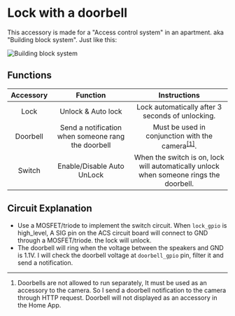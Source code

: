 # Lock with a doorbell

This accessory is made for a "Access control system" in an apartment. aka "Building block system". Just like this:

![Building block system](https://ipic.vizards.cc/h8kxi.jpg)

## Functions

Accessory | Function  | Instructions
:--: | :--: | :--: 
Lock | Unlock & Auto lock | Lock automatically after 3 seconds of unlocking.
Doorbell | Send a notification when someone rang the doorbell | Must be used in conjunction with the camera<sup>[[1]](#fn1)</sup>.
Switch | Enable/Disable Auto UnLock | When the switch is on, lock will automatically unlock when someone rings the doorbell.

## Circuit Explanation

- Use a MOSFET/triode to implement the switch circuit. When `lock_gpio` is high_level, A SIG pin on the ACS circuit board will connect to GND through a MOSFET/triode. the lock will unlock.
- The doorbell will ring when the voltage between the speakers and GND is 1.1V. I will check the doorbell voltage at `doorbell_gpio` pin, filter it and send a notification.

---

<ol>
<li name="fn1">Doorbells are not allowed to run separately, It must be used as an accessory to the camera. So I send a doorbell notification to the camera through HTTP request. Doorbell will not displayed as an accessory in the Home App.</li>
</ol>